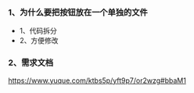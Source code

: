 ### 1、为什么要把按钮放在一个单独的文件

+ 1、代码拆分
+ 2、方便修改

### 2、需求文档

https://www.yuque.com/ktbs5p/yft9p7/or2wzg#bbaM1